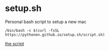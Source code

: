 # setup.sh

Personal bash script to setup a new mac
```
/bin/bash -c $(curl -fsSL https://pythonen.github.io/setup.sh/script.sh)
```
[the script](https://raw.githubusercontent.com/Pythonen/setup.sh/refs/heads/main/script.sh)
